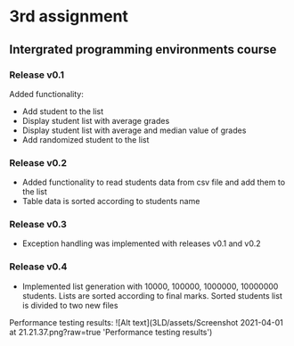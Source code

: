 # 3rd assignment

## Intergrated programming environments course

### Release v0.1

Added functionality:

-  Add student to the list
-  Display student list with average grades
-  Display student list with average and median value of grades
-  Add randomized student to the list

### Release v0.2

-  Added functionality to read students data from csv file and add them to the list
-  Table data is sorted according to students name

### Release v0.3

-  Exception handling was implemented with releases v0.1 and v0.2

### Release v0.4

-  Implemented list generation with 10000, 100000, 1000000, 10000000 students. Lists are sorted according to final marks. Sorted students list is divided to two new files

Performance testing results:
![Alt text](3LD/assets/Screenshot 2021-04-01 at 21.21.37.png?raw=true 'Performance testing results')
